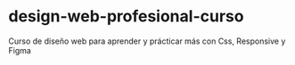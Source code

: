 # design-web-profesional-curso
Curso de diseño web para aprender y prácticar más con Css, Responsive y Figma
